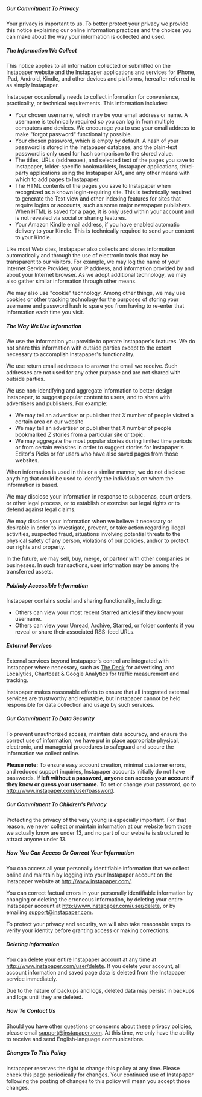 ##### Our Commitment To Privacy

Your privacy is important to us. To better protect your privacy we provide this notice explaining our online information practices and the choices you can make about the way your information is collected and used.

##### The Information We Collect

This notice applies to all information collected or submitted on the Instapaper website and the Instapaper applications and services for iPhone, iPad, Android, Kindle, and other devices and platforms, hereafter referred to as simply Instapaper.

Instapaper occasionally needs to collect information for convenience, practicality, or technical requirements. This information includes:

* Your chosen username, which may be your email address or name. A username is technically required so you can log in from multiple computers and devices. We encourage you to use your email address to make "forgot password" functionality possible.
* Your chosen password, which is empty by default. A hash of your password is stored in the Instapaper database, and the plain-text password is only used for hash comparison to the stored value.
* The titles, URLs (addresses), and selected text of the pages you save to Instapaper, folder-specific bookmarklets, Instapaper applications, third-party applications using the Instapaper API, and any other means with which to add pages to Instapaper.
* The HTML contents of the pages you save to Instapaper when recognized as a known login-requiring site. This is technically required to generate the Text view and other indexing features for sites that require logins or accounts, such as some major newspaper publishers. When HTML is saved for a page, it is only used within your account and is not revealed via social or sharing features.
* Your Amazon Kindle email address, if you have enabled automatic delivery to your Kindle. This is technically required to send your content to your Kindle.

Like most Web sites, Instapaper also collects and stores information automatically and through the use of electronic tools that may be transparent to our visitors. For example, we may log the name of your Internet Service Provider, your IP address, and information provided by and about your Internet browser. As we adopt additional technology, we may also gather similar information through other means.

We may also use "cookie" technology. Among other things, we may use cookies or other tracking technology for the purposes of storing your username and password hash to spare you from having to re-enter that information each time you visit.

##### The Way We Use Information

We use the information you provide to operate Instapaper's features. We do not share this information with outside parties except to the extent necessary to accomplish Instapaper's functionality.

We use return email addresses to answer the email we receive. Such addresses are not used for any other purpose and are not shared with outside parties.

We use non-identifying and aggregate information to better design Instapaper, to suggest popular content to users, and to share with advertisers and publishers. For example:

* We may tell an advertiser or publisher that _X_ number of people visited a certain area on our website
* We may tell an advertiser or publisher that _X_ number of people bookmarked _Z_ stories from a particular site or topic.
* We may aggregate the most popular stories during limited time periods or from certain websites in order to suggest stories for Instapaper's Editor's Picks or for users who have also saved pages from those websites.

When information is used in this or a similar manner, we do not disclose anything that could be used to identify the individuals on whom the information is based.

We may disclose your information in response to subpoenas, court orders, or other legal process, or to establish or exercise our legal rights or to defend against legal claims.

We may disclose your information when we believe it necessary or desirable in order to investigate, prevent, or take action regarding illegal activities, suspected fraud, situations involving potential threats to the physical safety of any person, violations of our policies, and/or to protect our rights and property.

In the future, we may sell, buy, merge, or partner with other companies or businesses. In such transactions, user information may be among the transferred assets.

##### Publicly Accessible Information

Instapaper contains social and sharing functionality, including:

* Others can view your most recent Starred articles if they know your username.
* Others can view your Unread, Archive, Starred, or folder contents if you reveal or share their associated RSS-feed URLs.

##### External Services

External services beyond Instapaper's control are integrated with Instapaper where necessary, such as <a href="http://decknetwork.net/">The Deck</a> for advertising, and Localytics, Chartbeat & Google Analytics for traffic measurement and tracking.

Instapaper makes reasonable efforts to ensure that all integrated external services are trustworthy and reputable, but Instapaper cannot be held responsible for data collection and usage by such services.

##### Our Commitment To Data Security

To prevent unauthorized access, maintain data accuracy, and ensure the correct use of information, we have put in place appropriate physical, electronic, and managerial procedures to safeguard and secure the information we collect online.

__Please note:__ To ensure easy account creation, minimal customer errors, and reduced support inquiries, Instapaper accounts initially do not have passwords. __If left without a password, anyone can access your account if they know or guess your username.__ To set or change your password, go to <a href="http://www.instapaper.com/user/password">http://www.instapaper.com/user/password</a>.

##### Our Commitment To Children's Privacy

Protecting the privacy of the very young is especially important. For that reason, we never collect or maintain information at our website from those we actually know are under 13, and no part of our website is structured to attract anyone under 13.

##### How You Can Access Or Correct Your Information

You can access all your personally identifiable information that we collect online and maintain by logging into your Instapaper account on the Instapaper website at <a href="http://www.instapaper.com/">http://www.instapaper.com/</a>.

You can correct factual errors in your personally identifiable information by changing or deleting the erroneous information, by deleting your entire Instapaper account at <a href="http://www.instapaper.com/user/delete">http://www.instapaper.com/user/delete</a>, or by emailing <a href="mailto:support@instapaper.com">support@instapaper.com</a>.

To protect your privacy and security, we will also take reasonable steps to verify your identity before granting access or making corrections.

##### Deleting Information

You can delete your entire Instapaper account at any time at <a href="http://www.instapaper.com/user/delete">http://www.instapaper.com/user/delete</a>. If you delete your account, all account information and saved page data is deleted from the Instapaper service immediately.

Due to the nature of backups and logs, deleted data may persist in backups and logs until they are deleted.

##### How To Contact Us

Should you have other questions or concerns about these privacy policies, please email <a href="mailto:support@instapaper.com">support@instapaper.com</a>. At this time, we only have the ability to receive and send English-language communications.

##### Changes To This Policy

Instapaper reserves the right to change this policy at any time. Please check this page periodically for changes. Your continued use of Instapaper following the posting of changes to this policy will mean you accept those changes.
